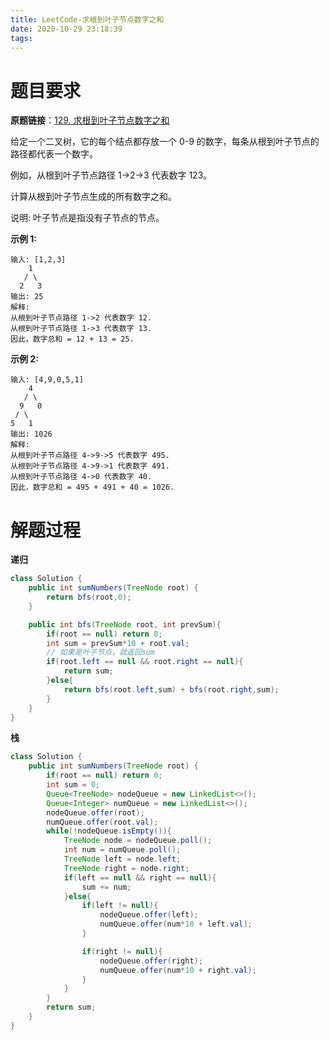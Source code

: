 ```yaml
---
title: LeetCode-求根到叶子节点数字之和
date: 2020-10-29 23:18:39
tags:
---
```


# 题目要求

**原题链接**：[129. 求根到叶子节点数字之和](https://leetcode-cn.com/problems/sum-root-to-leaf-numbers/)

给定一个二叉树，它的每个结点都存放一个 0-9 的数字，每条从根到叶子节点的路径都代表一个数字。

例如，从根到叶子节点路径 1->2->3 代表数字 123。

计算从根到叶子节点生成的所有数字之和。

说明: 叶子节点是指没有子节点的节点。

**示例 1:**

```
输入: [1,2,3]
    1
   / \
  2   3
输出: 25
解释:
从根到叶子节点路径 1->2 代表数字 12.
从根到叶子节点路径 1->3 代表数字 13.
因此，数字总和 = 12 + 13 = 25.
```

**示例 2:**

```
输入: [4,9,0,5,1]
    4
   / \
  9   0
 / \
5   1
输出: 1026
解释:
从根到叶子节点路径 4->9->5 代表数字 495.
从根到叶子节点路径 4->9->1 代表数字 491.
从根到叶子节点路径 4->0 代表数字 40.
因此，数字总和 = 495 + 491 + 40 = 1026.
```



# 解题过程

**递归**

```java
class Solution {
    public int sumNumbers(TreeNode root) {
        return bfs(root,0);
    }

    public int bfs(TreeNode root, int prevSum){
        if(root == null) return 0;
        int sum = prevSum*10 + root.val;
        // 如果是叶子节点，就返回sum
        if(root.left == null && root.right == null){
            return sum;
        }else{
            return bfs(root.left,sum) + bfs(root.right,sum);
        }
    }
}
```

**栈**

```java
class Solution {
    public int sumNumbers(TreeNode root) {
        if(root == null) return 0;
        int sum = 0;
        Queue<TreeNode> nodeQueue = new LinkedList<>();
        Queue<Integer> numQueue = new LinkedList<>();
        nodeQueue.offer(root);
        numQueue.offer(root.val);
        while(!nodeQueue.isEmpty()){
            TreeNode node = nodeQueue.poll();
            int num = numQueue.poll();
            TreeNode left = node.left;
            TreeNode right = node.right;
            if(left == null && right == null){
                sum += num;
            }else{
                if(left != null){
                    nodeQueue.offer(left);
                    numQueue.offer(num*10 + left.val);
                }

                if(right != null){
                    nodeQueue.offer(right);
                    numQueue.offer(num*10 + right.val);
                }
            }
        }
        return sum;
    }
}
```